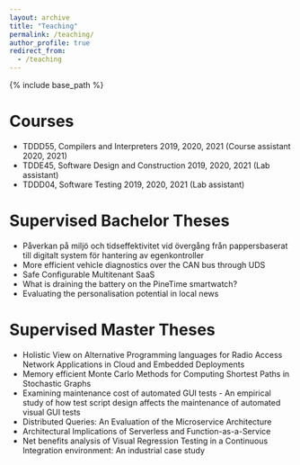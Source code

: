 ```yaml
---
layout: archive
title: "Teaching"
permalink: /teaching/
author_profile: true
redirect_from:
  - /teaching
---
```


{% include base_path %}

Courses
====
* TDDD55, Compilers and Interpreters 2019, 2020, 2021 (Course assistant 2020, 2021)
* TDDE45, Software Design and Construction 2019, 2020, 2021 (Lab assistant)
* TDDD04, Software Testing 2019, 2020, 2021 (Lab assistant)

Supervised Bachelor Theses
=====
* Påverkan på miljö och tidseffektivitet vid övergång från pappersbaserat till digitalt system för hantering av egenkontroller
* More efficient vehicle diagnostics over the CAN bus through UDS
* Safe Configurable Multitenant SaaS
* What is draining the battery on the PineTime smartwatch?
* Evaluating the personalisation potential in local news

Supervised Master Theses
=====
* Holistic View on Alternative Programming languages for Radio Access Network Applications in Cloud and Embedded Deployments
* Memory efficient Monte Carlo Methods for Computing Shortest Paths in Stochastic Graphs
* Examining maintenance cost of automated GUI tests - An empirical study of how test script design affects the maintenance of automated visual GUI tests
* Distributed Queries: An Evaluation of the Microservice Architecture
* Architectural Implications of Serverless and Function-as-a-Service
* Net benefits analysis of Visual Regression Testing in a Continuous Integration environment: An industrial case study
